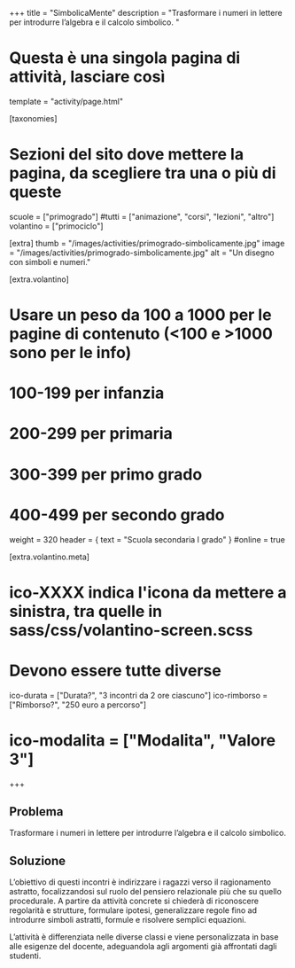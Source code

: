 +++
title = "SimbolicaMente"
description = "Trasformare i numeri in lettere per introdurre l’algebra e il calcolo simbolico. "

# Questa è una singola pagina di attività, lasciare così
template = "activity/page.html"

[taxonomies]
# Sezioni del sito dove mettere la pagina, da scegliere tra una o più di queste
scuole = ["primogrado"]
#tutti = ["animazione", "corsi", "lezioni", "altro"]
volantino = ["primociclo"]

[extra]
thumb = "/images/activities/primogrado-simbolicamente.jpg"
image = "/images/activities/primogrado-simbolicamente.jpg"
alt = "Un disegno con simboli e numeri."

[extra.volantino]
# Usare un peso da 100 a 1000 per le pagine di contenuto (<100 e >1000 sono per le info)
# 100-199 per infanzia
# 200-299 per primaria
# 300-399 per primo grado
# 400-499 per secondo grado
weight = 320
header = { text = "Scuola secondaria I grado" }
#online = true

[extra.volantino.meta]
# ico-XXXX indica l'icona da mettere a sinistra, tra quelle in sass/css/volantino-screen.scss
# Devono essere tutte diverse 
ico-durata = ["Durata?", "3 incontri da 2 ore ciascuno"]
ico-rimborso = ["Rimborso?", "250 euro a percorso"]
# ico-modalita = ["Modalita", "Valore 3"]
+++

<h2 class="ico ico-primogrado-problema">Problema</h2>

Trasformare i numeri in lettere per introdurre l’algebra e il calcolo simbolico. 

<h2 class="ico ico-primogrado-soluzione">Soluzione</h2>

L’obiettivo di questi incontri è indirizzare i ragazzi verso il ragionamento astratto, focalizzandosi sul ruolo del pensiero relazionale più che su quello procedurale. A partire da attività concrete si chiederà di riconoscere regolarità e strutture, formulare ipotesi, generalizzare regole fino ad introdurre simboli astratti, formule e risolvere semplici equazioni.  

L’attività è differenziata nelle diverse classi e viene personalizzata in base alle esigenze del docente, adeguandola agli argomenti già affrontati dagli studenti.  
